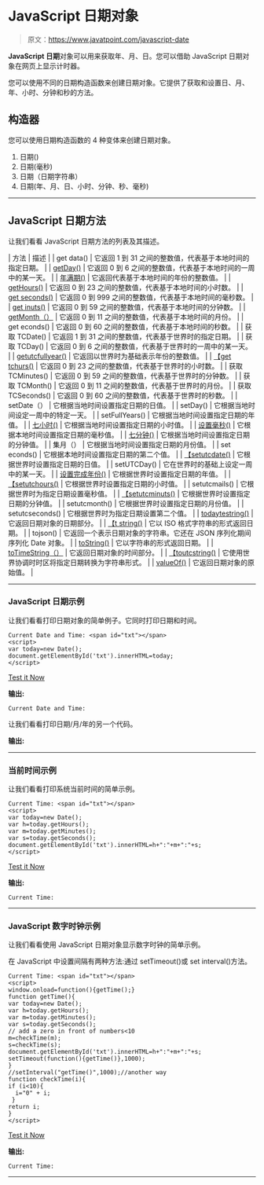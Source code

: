 # JavaScript 日期对象

> 原文：<https://www.javatpoint.com/javascript-date>

**JavaScript 日期**对象可以用来获取年、月、日。您可以借助 JavaScript 日期对象在网页上显示计时器。

您可以使用不同的日期构造函数来创建日期对象。它提供了获取和设置日、月、年、小时、分钟和秒的方法。

## 构造器

您可以使用日期构造函数的 4 种变体来创建日期对象。

1.  日期()
2.  日期(毫秒)
3.  日期（日期字符串）
4.  日期(年、月、日、小时、分钟、秒、毫秒)

* * *

## JavaScript 日期方法

让我们看看 JavaScript 日期方法的列表及其描述。

| 方法 | 描述 |
| get data() | 它返回 1 到 31 之间的整数值，代表基于本地时间的指定日期。 |
| [getDay()](javascript-date-getday-method) | 它返回 0 到 6 之间的整数值，代表基于本地时间的一周中的某一天。 |
| [年满期()](javascript-date-getutcfullyear-method) | 它返回代表基于本地时间的年份的整数值。 |
| [getHours()](javascript-date-gethours-method) | 它返回 0 到 23 之间的整数值，代表基于本地时间的小时数。 |
| [get seconds()](javascript-date-getmilliseconds-method) | 它返回 0 到 999 之间的整数值，代表基于本地时间的毫秒数。 |
| [get inuts()](javascript-date-getminutes-method) | 它返回 0 到 59 之间的整数值，代表基于本地时间的分钟数。 |
| [getMonth（）](javascript-date-getmonth-method) | 它返回 0 到 11 之间的整数值，代表基于本地时间的月份。 |
| get econds() | 它返回 0 到 60 之间的整数值，代表基于本地时间的秒数。 |
| 获取 TCDate() | 它返回 1 到 31 之间的整数值，代表基于世界时的指定日期。 |
| 获取 TCDay() | 它返回 0 到 6 之间的整数值，代表基于世界时的一周中的某一天。 |
| [getutcfullyear()](javascript-date-getutcfullyears-method) | 它返回以世界时为基础表示年份的整数值。 |
| [【get tchurs()](javascript-date-getutchours-method) | 它返回 0 到 23 之间的整数值，代表基于世界时的小时数。 |
| 获取 TCMinutes() | 它返回 0 到 59 之间的整数值，代表基于世界时的分钟数。 |
| 获取 TCMonth() | 它返回 0 到 11 之间的整数值，代表基于世界时的月份。 |
| 获取 TCSeconds() | 它返回 0 到 60 之间的整数值，代表基于世界时的秒数。 |
| setDate（） | 它根据当地时间设置指定日期的日值。 |
| setDay() | 它根据当地时间设定一周中的特定一天。 |
| setFullYears() | 它根据当地时间设置指定日期的年值。 |
| [七小时()](javascript-date-sethours-method) | 它根据当地时间设置指定日期的小时值。 |
| [设置毫秒()](javascript-date-setmilliseconds-method) | 它根据本地时间设置指定日期的毫秒值。 |
| [七分钟()](javascript-date-setminutes-method) | 它根据当地时间设置指定日期的分钟值。 |
| 集月（） | 它根据当地时间设置指定日期的月份值。 |
| set econds() | 它根据本地时间设置指定日期的第二个值。 |
| [【setutcdate()](javascript-date-setutcdate-method) | 它根据世界时设置指定日期的日值。 |
| setUTCDay() | 它在世界时的基础上设定一周中的某一天。 |
| [设置完成年份()](javascript-date-setutcfullyear-method) | 它根据世界时设置指定日期的年值。 |
| [【setutchours()](javascript-date-setutchours-method) | 它根据世界时设置指定日期的小时值。 |
| setutcmails() | 它根据世界时为指定日期设置毫秒值。 |
| [【setutcminuts()](javascript-date-setutcminutes-method) | 它根据世界时设置指定日期的分钟值。 |
| setutcmonth() | 它根据世界时设置指定日期的月份值。 |
| setutcseconds() | 它根据世界时为指定日期设置第二个值。 |
| [todaytestring()](javascript-date-todatestring-method) | 它返回日期对象的日期部分。 |
| [【t string()](javascript-date-toisostring-method) | 它以 ISO 格式字符串的形式返回日期。 |
| tojson() | 它返回一个表示日期对象的字符串。它还在 JSON 序列化期间序列化 Date 对象。 |
| [toString()](javascript-date-tostring-method) | 它以字符串的形式返回日期。 |
| [toTimeString（）](javascript-date-totimestring-method) | 它返回日期对象的时间部分。 |
| [【toutcstring()](javascript-date-toutcstring-method) | 它使用世界协调时时区将指定日期转换为字符串形式。 |
| [valueOf()](javascript-date-valueof-method) | 它返回日期对象的原始值。 |

* * *

### JavaScript 日期示例

让我们看看打印日期对象的简单例子。它同时打印日期和时间。

```
Current Date and Time: <span id="txt"></span>
<script>
var today=new Date();
document.getElementById('txt').innerHTML=today;
</script>

```

[Test it Now](https://www.javatpoint.com/oprweb/test.jsp?filename=jsdate3)

**输出:**

```
Current Date and Time:  
```

让我们看看打印日期/月/年的另一个代码。

**输出:**

* * *

### 当前时间示例

让我们看看打印系统当前时间的简单示例。

```
Current Time: <span id="txt"></span>
<script>
var today=new Date();
var h=today.getHours();
var m=today.getMinutes();
var s=today.getSeconds();
document.getElementById('txt').innerHTML=h+":"+m+":"+s;
</script>

```

[Test it Now](https://www.javatpoint.com/oprweb/test.jsp?filename=jsdate1)

**输出:**

```
Current Time:  
```

* * *

### JavaScript 数字时钟示例

让我们看看使用 JavaScript 日期对象显示数字时钟的简单示例。

在 JavaScript 中设置间隔有两种方法:通过 setTimeout()或 set interval()方法。

```
Current Time: <span id="txt"></span>
<script>
window.onload=function(){getTime();}
function getTime(){
var today=new Date();
var h=today.getHours();
var m=today.getMinutes();
var s=today.getSeconds();
// add a zero in front of numbers<10
m=checkTime(m);
s=checkTime(s);
document.getElementById('txt').innerHTML=h+":"+m+":"+s;
setTimeout(function(){getTime()},1000);
}
//setInterval("getTime()",1000);//another way
function checkTime(i){
if (i<10){
  i="0" + i;
 }
return i;
}
</script>

```

[Test it Now](https://www.javatpoint.com/oprweb/test.jsp?filename=jsdate2)

**输出:**

```
Current Time:  
```

* * *